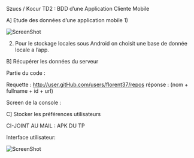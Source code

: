 Szucs / Kocur 
TD2 : BDD d’une Application Cliente Mobile

A] Etude des données d’une application mobile 
1)

![ScreenShot](https://github.com/Chiriusse/LPSIL_KS/tree/master/images/shemas.png)

2) Pour le stockage locales sous Android on choisit une base de donnée locale a l’app.

B] Récupérer les données du serveur

Partie du code :



Requette :
http://user.gitHub.com/users/florent37/repos
réponse :  (nom + fullname + id + url)

Screen de la console :




C] Stocker les préférences utilisateurs 

CI-JOINT AU  MAIL : APK DU TP 

Interface utilisateur: 

![ScreenShot](https://github.com/Chiriusse/LPSIL_KS/tree/master/images/appMobile.png)

